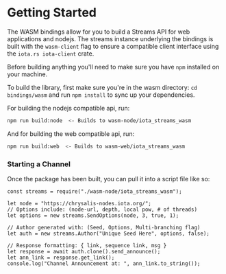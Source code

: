 # Getting Started
The WASM bindings allow for you to build a Streams API for web applications and nodejs. 
The streams instance underlying the bindings is built with the `wasm-client` flag to 
ensure a compatible client interface using the `iota.rs iota-client` crate. 

Before building anything you'll need to make sure you have `npm` installed on your 
machine.

To build the library, first make sure you're in the wasm directory:
```cd bindings/wasm``` and run ```npm install``` to sync up your dependencies. 

For building the nodejs compatible api, run:
```bash
npm run build:node  <- Builds to wasm-node/iota_streams_wasm
```

And for building the web compatible api, run:
```bash 
npm run build:web  <- Builds to wasm-web/iota_streams_wasm
```


### Starting a Channel 
Once the package has been built, you can pull it into a script file like so: 
```
const streams = require("./wasm-node/iota_streams_wasm");

let node = "https://chrysalis-nodes.iota.org/";
// Options include: (node-url, depth, local pow, # of threads)
let options = new streams.SendOptions(node, 3, true, 1);

// Author generated with: (Seed, Options, Multi-branching flag)
let auth = new streams.Author("Unique Seed Here", options, false);

// Response formatting: { link, sequence link, msg }
let response = await auth.clone().send_announce();
let ann_link = response.get_link();
console.log("Channel Announcement at: ", ann_link.to_string());
```
